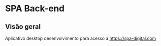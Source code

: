 # SPA Back-end
## Visão geral

Aplicativo desktop desenvolvimento para acesso a https://spa-digital.com